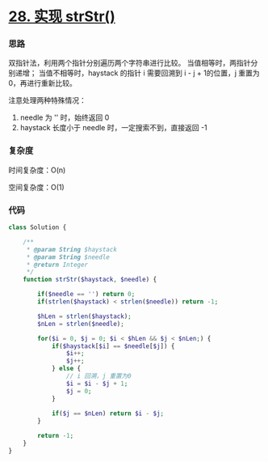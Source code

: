 # [28. 实现 strStr()](https://leetcode.cn/problems/implement-strstr/)

### 思路

双指针法，利用两个指针分别遍历两个字符串进行比较。
当值相等时，两指针分别递增；
当值不相等时，haystack 的指针 i 需要回溯到 i - j + 1的位置，j 重置为0，再进行重新比较。

注意处理两种特殊情况：
1. needle 为 '' 时，始终返回 0
2. haystack 长度小于 needle 时，一定搜索不到，直接返回 -1

### 复杂度

时间复杂度：O(n)

空间复杂度：O(1)

### 代码

```php
class Solution {

    /**
     * @param String $haystack
     * @param String $needle
     * @return Integer
     */
    function strStr($haystack, $needle) {

        if($needle == '') return 0;
        if(strlen($haystack) < strlen($needle)) return -1;

        $hLen = strlen($haystack);
        $nLen = strlen($needle);

        for($i = 0, $j = 0; $i < $hLen && $j < $nLen;) {
            if($haystack[$i] == $needle[$j]) {
                $i++;
                $j++;
            } else {
                // i 回溯，j 重置为0
                $i = $i - $j + 1;
                $j = 0;
            }
            
            if($j == $nLen) return $i - $j;
        }

        return -1;
    }
}
```